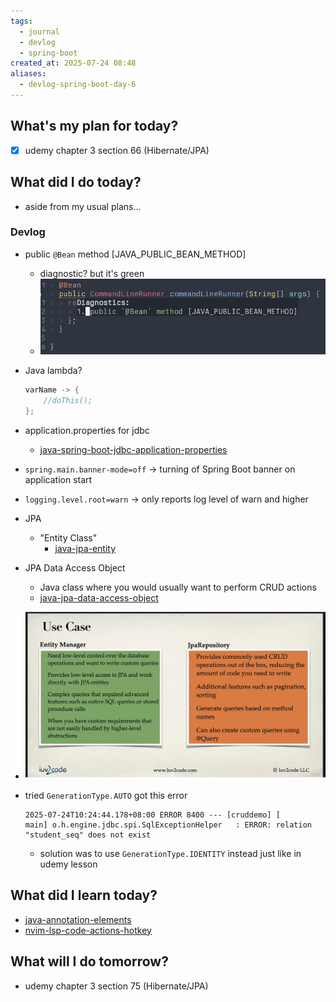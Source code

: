 ```yaml
---
tags:
  - journal
  - devlog
  - spring-boot
created_at: 2025-07-24 08:48
aliases:
  - devlog-spring-boot-day-6
---
```

## What's my plan for today?
- [x] udemy chapter 3 section 66 (Hibernate/JPA)

## What did I do today?
- aside from my usual plans...

### Devlog
- public `@Bean` method [JAVA_PUBLIC_BEAN_METHOD]
	- diagnostic? but it's green
	- ![](../attachments/Pasted%20image%2020250724090900.png)
- Java lambda?
	```java
	varName -> {
		//doThis();
	};
	```
- application.properties for jdbc
	- [java-spring-boot-jdbc-application-properties](../dev/java/spring/java-spring-boot-jdbc-application-properties.md)
- `spring.main.banner-mode=off` -> turning of Spring Boot banner on application start
- `logging.level.root=warn` -> only reports log level of warn and higher
- JPA
	- "Entity Class"
		- [java-jpa-entity](../dev/java/jpa/java-jpa-entity.md)
- JPA Data Access Object
	- Java class where you would usually want to perform CRUD actions
	- [java-jpa-data-access-object](../dev/java/jpa/java-jpa-data-access-object.md)
- ![](../attachments/Pasted%20image%2020250724094422.png)

- tried `GenerationType.AUTO` got this error
	```log
	2025-07-24T10:24:44.178+08:00 ERROR 8400 --- [cruddemo] [           main] o.h.engine.jdbc.spi.SqlExceptionHelper   : ERROR: relation "student_seq" does not exist
	```
	- solution was to use `GenerationType.IDENTITY` instead just like in udemy lesson


## What did I learn today?
- [java-annotation-elements](../dev/java/java-annotation-elements.md)
- [nvim-lsp-code-actions-hotkey](../dev/nvim/nvim-lsp-code-actions-hotkey.md)


## What will I do tomorrow?
- udemy chapter 3 section 75 (Hibernate/JPA)